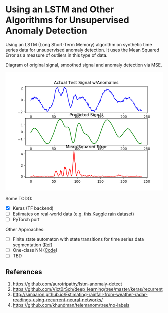 # Using an LSTM and Other Algorithms for Unsupervised Anomaly Detection

Using an LSTM (Long Short-Term Memory) algorithm on synthetic time series data for unsupervised anomaly detection.  It uses the Mean Squared Error as a measure of outliers in this type of data. 

Diagram of original signal, smoothed signal and anomaly detection via MSE.

![](Results.png)

Some TODO:
- [x] Keras (TF backend)
- [ ] Estimates on real-world data (e.g. [this Kaggle rain dataset](https://www.kaggle.com/c/how-much-did-it-rain-ii/data))
- [ ] PyTorch port

Other Approaches:
- [ ] Finite state automaton with state transitions for time series data segmentation ([Ref](https://www.researchgate.net/publication/220204638_Learning_States_and_Rules_for_Detecting_Anomalies_in_Time_Series?_sg=wtAtrT6qNOh-plUIkp9zbG3ENZac6c7kXN_WJaNHgal02MbaRuNof8kSy8_uOg0rOLLIo8PhGQ))
- [ ] One-class NN ([Code](https://github.com/raghavchalapathy/oc-nn))
- [ ] TBD

## References

1.  https://github.com/aurotripathy/lstm-anomaly-detect
2.  https://github.com/Vict0rSch/deep_learning/tree/master/keras/recurrent
3.  http://simaaron.github.io/Estimating-rainfall-from-weather-radar-readings-using-recurrent-neural-networks/
4.  https://github.com/khundman/telemanom/tree/no-labels
